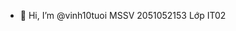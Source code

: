 - 👋 Hi, I’m @vinh10tuoi
MSSV 2051052153
Lớp IT02

<!---
vinh10tuoi/vinh10tuoi is a ✨ special ✨ repository because its `README.md` (this file) appears on your GitHub profile.
You can click the Preview link to take a look at your changes.
--->
